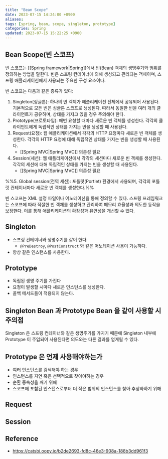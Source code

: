 ```yaml
---
title: "Bean Scope"
date: 2023-07-15 14:24:00 +0900
aliases: 
tags: [spring, bean, scope, singleton, prototype]
categories: Spring
updated: 2023-07-15 15:22:25 +0900
---
```


## Bean Scope(빈 스코프)

빈 스코프는 [[Spring framework|Spring]]에서 빈(Bean) 객체의 생명주기와 범위를 정의하는 방법을 말한다. 빈은 스프링 컨테이너에 의해 생성되고 관리되는 객체이며, 스프링 애플리케이션에서 사용되는 주요한 구성 요소이다.

빈 스코프는 다음과 같은 종류가 있다:

1. Singleton(싱글톤): 하나의 빈 객체가 애플리케이션 전체에서 공유되어 사용된다. 기본적으로 모든 빈은 싱글톤 스코프로 생성된다. 따라서 동일한 빈을 여러 개의 클라이언트가 공유하며, 상태를 가지고 있을 경우 주의해야 한다.
2. Prototype(프로토타입): 매번 요청할 때마다 새로운 빈 객체를 생성한다. 각각의 클라이언트에게 독립적인 상태를 가지는 빈을 생성할 때 사용된다.
3. Request(요청): 웹 애플리케이션에서 각각의 HTTP 요청마다 새로운 빈 객체를 생성한다. 각각의 HTTP 요청에 대해 독립적인 상태를 가지는 빈을 생성할 때 사용된다.
    - [[Spring MVC|Spring MVC]] 의존성 필요
4. Session(세션): 웹 애플리케이션에서 각각의 세션마다 새로운 빈 객체를 생성한다. 각각의 세션에 대해 독립적인 상태를 가지는 빈을 생성할 때 사용된다.
    - [[Spring MVC|Spring MVC]] 의존성 필요

%%5. Global session(전역 세션): 포틀릿(Portlet) 환경에서 사용되며, 각각의 포틀릿 컨테이너마다 새로운 빈 객체를 생성한다.%%

빈 스코프는 XML 설정 파일이나 어노테이션을 통해 정의할 수 있다. 스프링 프레임워크는 스코프에 따라 적절한 빈 객체를 생성하고 관리하여 메모리 효율성과 의도한 동작을 보장한다. 이를 통해 애플리케이션의 확장성과 유연성을 개선할 수 있다.

## Singleton

- 스프링 컨테이너와 생명주기를 같이 한다.
    - `@PreDestroy`, `@PostConstruct` 와 같은 어노테이션 사용이 가능하다.
- 항상 같은 인스턴스를 사용한다.

## Prototype

- 독립된 생명 주기를 가진다
- 요청이 발생할 시마다 새로운 인스턴스를 생성한다.
- 콜백 메서드들이 적용되지 않는다.

## Singleton Bean 과 Prototype Bean 을 같이 사용할 시 주의점

Singleton 은 스프링 컨테이너와 같은 생명주기를 가지기 때문에 Singleton 내부에 Prototype 이 주입되어 사용된다면 의도와는 다른 결과를 얻게될 수 있다.

## Prototype 은 언제 사용해야하는가

- 여러 인스턴스를 검색해야 하는 경우
- 인스턴스를 지연 혹은 선택적으로 찾아야하는 경우
- 순환 종속성을 깨기 위해
- 스코프에 포함된 인스턴스로부터 더 작은 범위의 인스턴스를 찾아 추상화하기 위해

## Request

## Session

## Reference

- https://catsbi.oopy.io/b2de2693-fd8c-46e3-908a-188b3dd961f3
